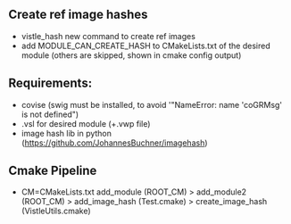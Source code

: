 ## Create ref image hashes

- vistle_hash new command to create ref images
- add MODULE_CAN_CREATE_HASH to CMakeLists.txt of the desired module (others are skipped, shown in cmake config output)

## Requirements:
- covise (swig must be installed, to avoid '"NameError: name 'coGRMsg' is not defined")
- .vsl for desired module (+.vwp file)
- image hash lib in python (https://github.com/JohannesBuchner/imagehash)

## Cmake Pipeline
- CM=CMakeLists.txt 
add_module (ROOT_CM) > add_module2 (ROOT_CM) > add_image_hash (Test.cmake) > create_image_hash (VistleUtils.cmake)